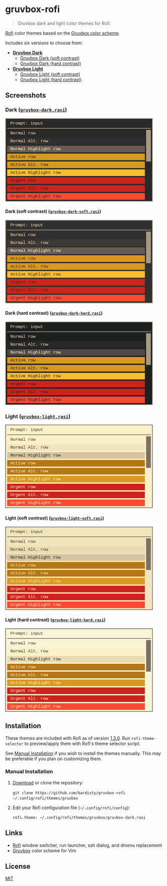 # gruvbox-rofi

> Gruvbox dark and light color themes for Rofi

[Rofi](https://github.com/DaveDavenport/rofi) color themes based on the
[Gruvbox color scheme](https://github.com/morhetz/gruvbox).

Includes six versions to choose from:

- __[Gruvbox Dark](#dark-gruvbox-darkrasi)__
  - [Gruvbox Dark (soft contrast)](#dark-soft-contrast-gruvbox-dark-softrasi)
  - [Gruvbox Dark (hard contrast)](#dark-hard-contrast-gruvbox-dark-hardrasi)
- __[Gruvbox Light](#light-gruvbox-lightrasi)__
  - [Gruvbox Light (soft contrast)](#light-soft-contrast-gruvbox-light-softrasi)
  - [Gruvbox Light (hard contrast)](#light-hard-contrast-gruvbox-light-hardrasi)

## Screenshots

### Dark ([`gruvbox-dark.rasi`](gruvbox-dark.rasi))

![gruvbox dark theme screenshot](screenshots/gruvbox-dark.png "gruvbox dark theme")

#### Dark (soft contrast) ([`gruvbox-dark-soft.rasi`](gruvbox-dark-soft.rasi))

![gruvbox dark theme (soft contrast) screenshot](screenshots/gruvbox-dark-soft.png "gruvbox dark theme (soft contrast)")

#### Dark (hard contrast) ([`gruvbox-dark-hard.rasi`](gruvbox-dark-hard.rasi))

![gruvbox dark theme (hard contrast) screenshot](screenshots/gruvbox-dark-hard.png "gruvbox dark theme (hard contrast)")

### Light ([`gruvbox-light.rasi`](gruvbox-light.rasi))

![gruvbox light theme screenshot](screenshots/gruvbox-light.png "gruvbox light theme")

#### Light (soft contrast) ([`gruvbox-light-soft.rasi`](gruvbox-light-soft.rasi))

![gruvbox light theme (soft contrast) screenshot](screenshots/gruvbox-light-soft.png "gruvbox light theme (soft contrast)")

#### Light (hard contrast) ([`gruvbox-light-hard.rasi`](gruvbox-light-hard.rasi))

![gruvbox light theme (hard contrast) screenshot](screenshots/gruvbox-light-hard.png "gruvbox light theme (hard contrast)")

## Installation

These themes are included with Rofi as of version
[1.3.0](https://github.com/DaveDavenport/rofi/releases/tag/1.3.0). Run
`rofi-theme-selector` to preview/apply them with Rofi's theme selector
script.

See [Manual Installation](#manual-installation) if you wish to install the
themes manually. This may be preferable if you plan on customizing them.

### Manual Installation

1. [Download](https://github.com/bardisty/gruvbox-rofi/archive/master.zip)
   or clone the repository:

   `git clone https://github.com/bardisty/gruvbox-rofi ~/.config/rofi/themes/gruvbox`

2. Edit your Rofi configuration file (`~/.config/rofi/config`):

   ```xdefaults
   rofi.theme: ~/.config/rofi/themes/gruvbox/gruvbox-dark.rasi
   ```

## Links

- [Rofi](https://github.com/DaveDavenport/rofi) window switcher, run
  launcher, ssh dialog, and dmenu replacement
- [Gruvbox](https://github.com/morhetz/gruvbox) color scheme for Vim

## License

[MIT](LICENSE)
